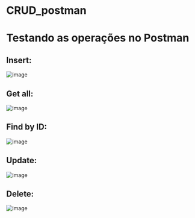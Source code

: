 # CRUD_postman
<h1>Testando as operações no Postman</h1>
<h2>Insert:</h2>

![image](https://github.com/joaopedro2602/CRUD_postman/assets/99431017/bd975602-a62a-488a-a2b9-3cb423b675a6)

<h2>Get all:</h2>

![image](https://github.com/joaopedro2602/CRUD_postman/assets/99431017/249e5051-5db1-4de0-b0fa-6ef59b008b35)

<h2>Find by ID:</h2>

![image](https://github.com/joaopedro2602/CRUD_postman/assets/99431017/f8158628-dcdf-4837-bcbf-7b34f45f5cfc)

<h2>Update:</h2>

![image](https://github.com/joaopedro2602/CRUD_postman/assets/99431017/70bf5c47-09a8-457f-a46a-2c5e2dc2ee8b)

<h2>Delete:</h2>

![image](https://github.com/joaopedro2602/CRUD_postman/assets/99431017/fc0b2d74-43fb-457a-abfc-d671ddf2e841)





